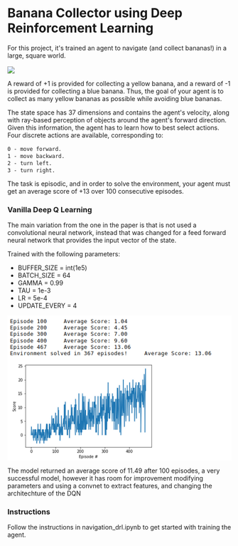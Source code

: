 # Banana Collector using Deep Reinforcement Learning 

For this project, it's trained an agent to navigate (and collect bananas!) in a large, square world.

<img src='https://s3.amazonaws.com/video.udacity-data.com/topher/2018/June/5b1ab4b0_banana/banana.gif' align='center'>

A reward of +1 is provided for collecting a yellow banana, and a reward of -1 is provided for collecting a blue banana. Thus, the goal of your agent is to collect as many yellow bananas as possible while avoiding blue bananas.

The state space has 37 dimensions and contains the agent's velocity, along with ray-based perception of objects around the agent's forward direction. Given this information, the agent has to learn how to best select actions. Four discrete actions are available, corresponding to:

    0 - move forward.
    1 - move backward.
    2 - turn left.
    3 - turn right.

The task is episodic, and in order to solve the environment, your agent must get an average score of +13 over 100 consecutive episodes.


### Vanilla Deep Q Learning

The main variation from the one in the paper is that is not used a convolutional neural network, instead that was changed for a feed forward neural network that provides the input vector of the state.

Trained with the following parameters:
* BUFFER_SIZE = int(1e5)  
* BATCH_SIZE = 64         
* GAMMA = 0.99            
* TAU = 1e-3              
* LR = 5e-4               
* UPDATE_EVERY = 4  

<img src='drl_performance.png' align='center'>

The model returned an average score of 11.49 after 100 episodes, a very successful model, however it has room for improvement modifying parameters and using a convnet to extract features, and changing the architechture of the DQN


    
    
### Instructions

Follow the instructions in navigation_drl.ipynb to get started with training the agent.
